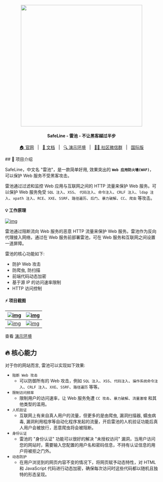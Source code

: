 <p align="center">
  <img src="https://github.com/chaitin/SafeLine/blob/main/images/banner.png?raw=true" width="400" />
</p>


<h4 align="center">
  SafeLine - 雷池 - 不让黑客越过半步
</h4>

<p align="center">
  <a target="_blank" href="https://waf-ce.chaitin.cn/">🏠 官网</a> &nbsp; | &nbsp;
  <a target="_blank" href="https://docs.waf-ce.chaitin.cn/">📖 文档</a> &nbsp; | &nbsp;
  <a target="_blank" href="https://demo.waf-ce.chaitin.cn:9443/">🔍 演示环境</a> &nbsp; | &nbsp;
  <a target="_blank" href="/images/wechat.png">🙋‍♂️ 社区微信群</a> &nbsp; | &nbsp;
  <a target="_blank" href="https://github.com/chaitin/SafeLine">国际版</a>
</p>
## 👋 项目介绍

SafeLine，中文名 "雷池"，是一款简单好用, 效果突出的 **`Web 应用防火墙(WAF)`**，可以保护 Web 服务不受黑客攻击。

雷池通过过滤和监控 Web 应用与互联网之间的 HTTP 流量来保护 Web 服务。可以保护 Web 服务免受 `SQL 注入`、`XSS`、 `代码注入`、`命令注入`、`CRLF 注入`、`ldap 注入`、`xpath 注入`、`RCE`、`XXE`、`SSRF`、`路径遍历`、`后门`、`暴力破解`、`CC`、`爬虫` 等攻击。

#### 💡 工作原理

[![img](https://github.com/chaitin/SafeLine/raw/main/images/how-it-works.png)](https://github.com/chaitin/SafeLine/blob/main/images/how-it-works.png)

雷池通过阻断流向 Web 服务的恶意 HTTP 流量来保护 Web 服务。雷池作为反向代理接入网络，通过在 Web 服务前部署雷池，可在 Web 服务和互联网之间设置一道屏障。

雷池的核心功能如下:

- 防护 Web 攻击
- 防爬虫, 防扫描
- 前端代码动态加密
- 基于源 IP 的访问速率限制
- HTTP 访问控制

#### ⚡️ 项目截图

| [![img](https://github.com/chaitin/SafeLine/raw/main/images/screenshot-1.png)](https://github.com/chaitin/SafeLine/blob/main/images/screenshot-1.png) | [![img](https://github.com/chaitin/SafeLine/raw/main/images/screenshot-2.png)](https://github.com/chaitin/SafeLine/blob/main/images/screenshot-2.png) |
| ------------------------------------------------------------ | ------------------------------------------------------------ |
| [![img](https://github.com/chaitin/SafeLine/raw/main/images/screenshot-3.png)](https://github.com/chaitin/SafeLine/blob/main/images/screenshot-3.png) | [![img](https://github.com/chaitin/SafeLine/raw/main/images/screenshot-4.png)](https://github.com/chaitin/SafeLine/blob/main/images/screenshot-4.png) |

查看 [演示环境](https://demo.waf-ce.chaitin.cn:9443/)

## 🔥 核心能力

对于你的网站而言, 雷池可以实现如下效果:

- `阻断 Web 攻击`
  - 可以防御所有的 Web 攻击，例如 `SQL 注入`、`XSS`、`代码注入`、`操作系统命令注入`、`CRLF 注入`、`XXE`、`SSRF`、`路径遍历` 等等。
- `限制访问频率`
  - 限制用户的访问速率，让 Web 服务免遭 `CC 攻击`、`暴力破解`、`流量激增` 和其他类型的滥用。
- `人机验证`
  - 互联网上有来自真人用户的流量，但更多的是由爬虫, 漏洞扫描器, 蠕虫病毒, 漏洞利用程序等自动化程序发起的流量，开启雷池的人机验证功能后真人用户会被放行，恶意爬虫将会被阻断。
- `身份认证`
  - 雷池的 "身份认证" 功能可以很好的解决 "未授权访问" 漏洞，当用户访问您的网站时，需要输入您配置的用户名和密码信息，不持有认证信息的用户将被拒之门外。
- `动态防护`
  - 在用户浏览到的网页内容不变的情况下，将网页赋予动态特性，对 HTML 和 JavaScript 代码进行动态加密，确保每次访问时这些代码都以随机且独特的形态呈现。
